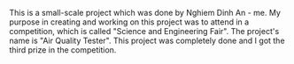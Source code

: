 This is a small-scale project which was done by Nghiem Dinh An - me. My purpose in creating and working on this project was to attend in a competition, which is called "Science and Engineering Fair". The project's name is "Air Quality Tester". This project was completely done and I got the third prize in the competition.
